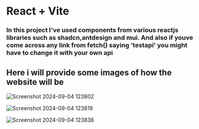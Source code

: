 # React + Vite

### In this project I've used components from various reactjs libraries such as shadcn,antdesign and mui. And also if youve come across any link from fetch() saying 'testapi' you might have to change it with your own api 

## Here i will provide some images of how the website will be 

![Screenshot 2024-09-04 123802](https://github.com/user-attachments/assets/6a2a790a-892d-424b-913f-c7eb8e728b8f)

![Screenshot 2024-09-04 123819](https://github.com/user-attachments/assets/6fce4ddd-a2bb-43d0-b8d0-7c32596c890b)

![Screenshot 2024-09-04 123836](https://github.com/user-attachments/assets/80bb6240-bd52-490a-9cda-e51411b74832)
